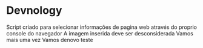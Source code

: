 # Devnology
Script criado para selecionar informações de pagina web através do proprio console do navegador
A imagem inserida deve ser desconsiderada
Vamos mais uma vez
Vamos denovo
teste
